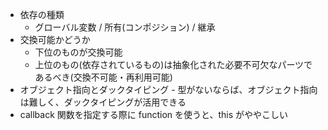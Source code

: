 -   依存の種類
    -   グローバル変数 / 所有(コンポジション) / 継承
-   交換可能かどうか
    -   下位のものが交換可能
    -   上位のもの(依存されているもの)は抽象化された必要不可欠なパーツであるべき(交換不可能・再利用可能)
-   オブジェクト指向とダックタイピング - 型がないならば、オブジェクト指向は難しく、ダックタイピングが活用できる
-   callback 関数を指定する際に function を使うと、this がややこしい
